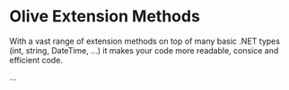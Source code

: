 # Olive Extension Methods
With a vast range of extension methods on top of many basic .NET types (int, string, DateTime, ...) it makes your code more readable, consice and efficient code.

...
